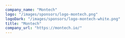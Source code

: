 ```yaml
---
company_name: "Montech"
logo: "/images/sponsors/logo-montech.png"
logoDark: "/images/sponsors/logo-montech-white.png"
title: "Montech"
company_url: "https://montech.io/"
---
```


